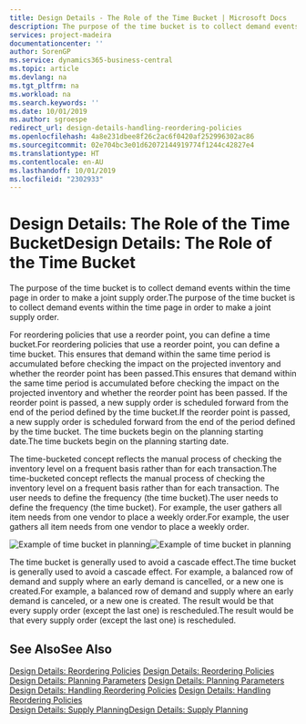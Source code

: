 ```yaml
---
title: Design Details - The Role of the Time Bucket | Microsoft Docs
description: The purpose of the time bucket is to collect demand events within the time page in order to make a joint supply order.
services: project-madeira
documentationcenter: ''
author: SorenGP
ms.service: dynamics365-business-central
ms.topic: article
ms.devlang: na
ms.tgt_pltfrm: na
ms.workload: na
ms.search.keywords: ''
ms.date: 10/01/2019
ms.author: sgroespe
redirect_url: design-details-handling-reordering-policies
ms.openlocfilehash: 4a8e231dbee8f26c2ac6f0420af252996302ac86
ms.sourcegitcommit: 02e704bc3e01d62072144919774f1244c42827e4
ms.translationtype: HT
ms.contentlocale: en-AU
ms.lasthandoff: 10/01/2019
ms.locfileid: "2302933"
---
```

# <a name="design-details-the-role-of-the-time-bucket"></a><span data-ttu-id="ca42c-103">Design Details: The Role of the Time Bucket</span><span class="sxs-lookup"><span data-stu-id="ca42c-103">Design Details: The Role of the Time Bucket</span></span>
<span data-ttu-id="ca42c-104">The purpose of the time bucket is to collect demand events within the time page in order to make a joint supply order.</span><span class="sxs-lookup"><span data-stu-id="ca42c-104">The purpose of the time bucket is to collect demand events within the time page in order to make a joint supply order.</span></span>  

 <span data-ttu-id="ca42c-105">For reordering policies that use a reorder point, you can define a time bucket.</span><span class="sxs-lookup"><span data-stu-id="ca42c-105">For reordering policies that use a reorder point, you can define a time bucket.</span></span> <span data-ttu-id="ca42c-106">This ensures that demand within the same time period is accumulated before checking the impact on the projected inventory and whether the reorder point has been passed.</span><span class="sxs-lookup"><span data-stu-id="ca42c-106">This ensures that demand within the same time period is accumulated before checking the impact on the projected inventory and whether the reorder point has been passed.</span></span> <span data-ttu-id="ca42c-107">If the reorder point is passed, a new supply order is scheduled forward from the end of the period defined by the time bucket.</span><span class="sxs-lookup"><span data-stu-id="ca42c-107">If the reorder point is passed, a new supply order is scheduled forward from the end of the period defined by the time bucket.</span></span> <span data-ttu-id="ca42c-108">The time buckets begin on the planning starting date.</span><span class="sxs-lookup"><span data-stu-id="ca42c-108">The time buckets begin on the planning starting date.</span></span>  

 <span data-ttu-id="ca42c-109">The time-bucketed concept reflects the manual process of checking the inventory level on a frequent basis rather than for each transaction.</span><span class="sxs-lookup"><span data-stu-id="ca42c-109">The time-bucketed concept reflects the manual process of checking the inventory level on a frequent basis rather than for each transaction.</span></span> <span data-ttu-id="ca42c-110">The user needs to define the frequency (the time bucket).</span><span class="sxs-lookup"><span data-stu-id="ca42c-110">The user needs to define the frequency (the time bucket).</span></span> <span data-ttu-id="ca42c-111">For example, the user gathers all item needs from one vendor to place a weekly order.</span><span class="sxs-lookup"><span data-stu-id="ca42c-111">For example, the user gathers all item needs from one vendor to place a weekly order.</span></span>  

 <span data-ttu-id="ca42c-112">![Example of time bucket in planning](media/nav_app_supply_planning_2_reorder_cycle.png "Example of time bucket in planning")</span><span class="sxs-lookup"><span data-stu-id="ca42c-112">![Example of time bucket in planning](media/nav_app_supply_planning_2_reorder_cycle.png "Example of time bucket in planning")</span></span>  

 <span data-ttu-id="ca42c-113">The time bucket is generally used to avoid a cascade effect.</span><span class="sxs-lookup"><span data-stu-id="ca42c-113">The time bucket is generally used to avoid a cascade effect.</span></span> <span data-ttu-id="ca42c-114">For example, a balanced row of demand and supply where an early demand is cancelled, or a new one is created.</span><span class="sxs-lookup"><span data-stu-id="ca42c-114">For example, a balanced row of demand and supply where an early demand is canceled, or a new one is created.</span></span> <span data-ttu-id="ca42c-115">The result would be that every supply order (except the last one) is rescheduled.</span><span class="sxs-lookup"><span data-stu-id="ca42c-115">The result would be that every supply order (except the last one) is rescheduled.</span></span>  

## <a name="see-also"></a><span data-ttu-id="ca42c-116">See Also</span><span class="sxs-lookup"><span data-stu-id="ca42c-116">See Also</span></span>  
 <span data-ttu-id="ca42c-117">[Design Details: Reordering Policies](design-details-reordering-policies.md) </span><span class="sxs-lookup"><span data-stu-id="ca42c-117">[Design Details: Reordering Policies](design-details-reordering-policies.md) </span></span>  
 <span data-ttu-id="ca42c-118">[Design Details: Planning Parameters](design-details-planning-parameters.md) </span><span class="sxs-lookup"><span data-stu-id="ca42c-118">[Design Details: Planning Parameters](design-details-planning-parameters.md) </span></span>  
 <span data-ttu-id="ca42c-119">[Design Details: Handling Reordering Policies](design-details-handling-reordering-policies.md) </span><span class="sxs-lookup"><span data-stu-id="ca42c-119">[Design Details: Handling Reordering Policies](design-details-handling-reordering-policies.md) </span></span>  
 [<span data-ttu-id="ca42c-120">Design Details: Supply Planning</span><span class="sxs-lookup"><span data-stu-id="ca42c-120">Design Details: Supply Planning</span></span>](design-details-supply-planning.md)

